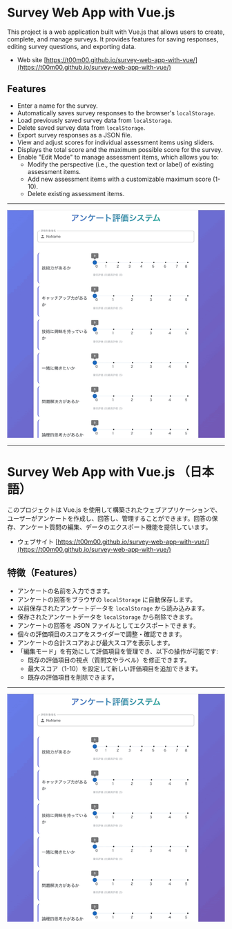 # Survey Web App with Vue.js

This project is a web application built with Vue.js that allows users to create, complete, and manage surveys. It provides features for saving responses, editing survey questions, and exporting data.

* Web site
[https://t00m00.github.io/survey-web-app-with-vue/](https://t00m00.github.io/survey-web-app-with-vue/)

## Features

*   Enter a name for the survey.
*   Automatically saves survey responses to the browser's `localStorage`.
*   Load previously saved survey data from `localStorage`.
*   Delete saved survey data from `localStorage`.
*   Export survey responses as a JSON file.
*   View and adjust scores for individual assessment items using sliders.
*   Displays the total score and the maximum possible score for the survey.
*   Enable "Edit Mode" to manage assessment items, which allows you to:
    *   Modify the perspective (i.e., the question text or label) of existing assessment items.
    *   Add new assessment items with a customizable maximum score (1-10).
    *   Delete existing assessment items.

---
![Survey Web App v0.4.0 Demonstration](./image/survey-web-app-with-vue_v0.4.0.gif)

---

# Survey Web App with Vue.js （日本語）

このプロジェクトは Vue.js を使用して構築されたウェブアプリケーションで、ユーザーがアンケートを作成し、回答し、管理することができます。回答の保存、アンケート質問の編集、データのエクスポート機能を提供しています。

* ウェブサイト
  [https://t00m00.github.io/survey-web-app-with-vue/](https://t00m00.github.io/survey-web-app-with-vue/)

## 特徴（Features）

*   アンケートの名前を入力できます。
*   アンケートの回答をブラウザの `localStorage` に自動保存します。
*   以前保存されたアンケートデータを `localStorage` から読み込みます。
*   保存されたアンケートデータを `localStorage` から削除できます。
*   アンケートの回答を JSON ファイルとしてエクスポートできます。
*   個々の評価項目のスコアをスライダーで調整・確認できます。
*   アンケートの合計スコアおよび最大スコアを表示します。
*   「編集モード」を有効にして評価項目を管理でき、以下の操作が可能です:
    *   既存の評価項目の視点（質問文やラベル）を修正できます。
    *   最大スコア（1-10）を設定して新しい評価項目を追加できます。
    *   既存の評価項目を削除できます。

---
![Survey Web App v0.4.0 デモ](./image/survey-web-app-with-vue_v0.4.0.gif)